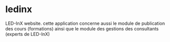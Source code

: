 # ledinx
LED-InX website. cette application concerne aussi le module de publication des cours (formations) ainsi que le module des gestions des consultants (experts de LED-InX)
